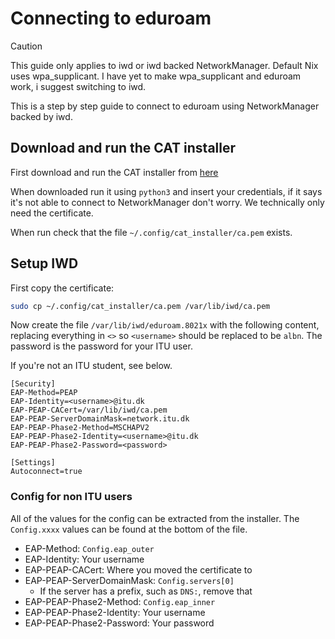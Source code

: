 # Connecting to eduroam

> [!CAUTION]
> This guide only applies to iwd or iwd backed NetworkManager. Default Nix uses wpa_supplicant. I have yet to make wpa_supplicant and eduroam work, i suggest switching to iwd.

This is a step by step guide to connect to eduroam using NetworkManager backed by iwd.

## Download and run the CAT installer
First download and run the CAT installer from [here](https://cat.eduroam.org/)

When downloaded run it using `python3` and insert your credentials, if it says it's not able to connect to NetworkManager don't worry. We technically only need the certificate.

When run check that the file `~/.config/cat_installer/ca.pem` exists.

## Setup IWD
First copy the certificate:
```bash
sudo cp ~/.config/cat_installer/ca.pem /var/lib/iwd/ca.pem
```

Now create the file `/var/lib/iwd/eduroam.8021x` with the following content, replacing everything in `<>` so `<username>` should be replaced to be `albn`. The password is the password for your ITU user.

If you're not an ITU student, see below.
```
[Security]
EAP-Method=PEAP
EAP-Identity=<username>@itu.dk
EAP-PEAP-CACert=/var/lib/iwd/ca.pem
EAP-PEAP-ServerDomainMask=network.itu.dk
EAP-PEAP-Phase2-Method=MSCHAPV2
EAP-PEAP-Phase2-Identity=<username>@itu.dk
EAP-PEAP-Phase2-Password=<password>

[Settings]
Autoconnect=true
```

### Config for non ITU users
All of the values for the config can be extracted from the installer. The `Config.xxxx` values can be found at the bottom of the file.

- EAP-Method: `Config.eap_outer`
- EAP-Identity: Your username
- EAP-PEAP-CACert: Where you moved the certificate to
- EAP-PEAP-ServerDomainMask: `Config.servers[0]`
    - If the server has a prefix, such as `DNS:`, remove that
- EAP-PEAP-Phase2-Method: `Config.eap_inner`
- EAP-PEAP-Phase2-Identity: Your username
- EAP-PEAP-Phase2-Password: Your password
